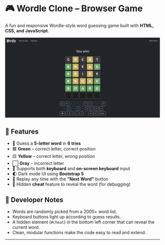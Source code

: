 # 🎮 Wordle Clone – Browser Game

A fun and responsive Wordle-style word guessing game built with **HTML, CSS, and JavaScript**.

![Game Screenshot](screenshot.png)


## 🚀 Features

- 🎯 Guess a **5-letter word** in **6 tries**
- 🟩 **Green** – correct letter, correct position  
- 🟨 **Yellow** – correct letter, wrong position  
- ⬜ **Gray** – incorrect letter  
- 🎹 Supports both **keyboard** and **on-screen keyboard** input  
- 🌓 Dark mode UI using **Bootstrap 5**  
- 🔄 Replay any time with the **"Next Word"** button  
- 🧠 Hidden **cheat** feature to reveal the word (for debugging)


## 🔧 Developer Notes

- Words are randomly picked from a 2000+ word list.
- Keyboard buttons light up according to guess results.
- A hidden element (`#cheat`) in the bottom left corner that can reveal the current word.
- Clean, modular functions make the code easy to read and extend.

---

